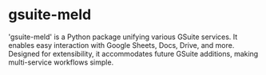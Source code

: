 # gsuite-meld
'gsuite-meld' is a Python package unifying various GSuite services. It enables easy interaction with Google Sheets, Docs, Drive, and more. Designed for extensibility, it accommodates future GSuite additions, making multi-service workflows simple.
